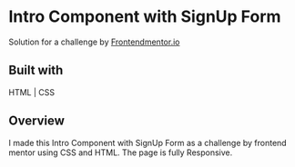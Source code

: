 # Intro Component with SignUp Form

Solution for a challenge by <a href="https://www.frontendmentor.io/home">Frontendmentor.io</a>


## Built with

HTML | CSS

## Overview

I made this Intro Component with SignUp Form as a challenge by frontend mentor using CSS and HTML. The page is fully Responsive.